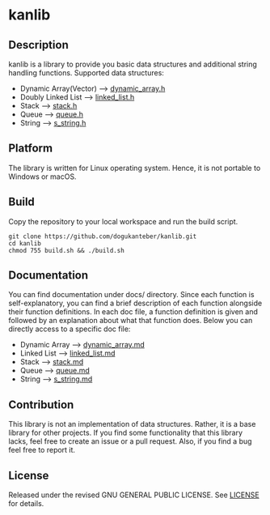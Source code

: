 # kanlib


## Description

kanlib is a library to provide you basic data structures and additional string handling functions. Supported data structures:

* Dynamic Array(Vector) --> [dynamic_array.h](include/dynamic_array.h)
* Doubly Linked List    --> [linked_list.h](include/linked_list.h)
* Stack                 --> [stack.h](include/stack.h)
* Queue                 --> [queue.h](include/queue.h)
* String                --> [s_string.h](include/s_string.h)


## Platform

The library is written for Linux operating system. Hence, it is not portable to Windows or macOS.

## Build

Copy the repository to your local workspace and run the build script.

```
git clone https://github.com/dogukanteber/kanlib.git
cd kanlib
chmod 755 build.sh && ./build.sh
```

## Documentation

You can find documentation under docs/ directory. Since each function is self-explanatory, you can find a brief description of each function alongside their function definitions. In each doc file, a function definition is given and followed by an explanation about what that function does. Below you can directly access to a specific doc file:

* Dynamic Array     --> [dynamic_array.md](docs/dynamic_array.md)
* Linked List       --> [linked_list.md](docs/linked_list.md)
* Stack             --> [stack.md](docs/stack.md)
* Queue             --> [queue.md](docs/queue.md)
* String            --> [s_string.md](docs/s_string.md)

## Contribution

This library is not an implementation of data structures. Rather, it is a base library for other projects. If you find some functionality that this library lacks, feel free to create an issue or a pull request. Also, if you find a bug feel free to report it.

## License

Released under the revised  GNU GENERAL PUBLIC LICENSE. See [LICENSE](LICENSE) for details.
